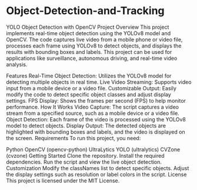 # Object-Detection-and-Tracking


YOLO Object Detection with OpenCV
Project Overview
This project implements real-time object detection using the YOLOv8 model and OpenCV. The code captures live video from a mobile phone or video file, processes each frame using YOLOv8 to detect objects, and displays the results with bounding boxes and labels. This project can be used for applications like surveillance, autonomous driving, and real-time video analysis.

Features
Real-Time Object Detection: Utilizes the YOLOv8 model for detecting multiple objects in real time.
Live Video Streaming: Supports video input from a mobile device or a video file.
Customizable Output: Easily modify the code to detect specific object classes and adjust display settings.
FPS Display: Shows the frames per second (FPS) to help monitor performance.
How It Works
Video Capture: The script captures a video stream from a specified source, such as a mobile device or a video file.
Object Detection: Each frame of the video is processed using the YOLOv8 model to detect objects.
Display Output: The detected objects are highlighted with bounding boxes and labels, and the video is displayed on the screen.
Requirements
To run this project, you need:

Python
OpenCV (opencv-python)
UltraLytics YOLO (ultralytics)
CVZone (cvzone)
Getting Started
Clone the repository.
Install the required dependencies.
Run the script and view the live object detection.
Customization
Modify the classNames list to detect specific objects.
Adjust the display settings such as resolution or label colors in the script.
License
This project is licensed under the MIT License.
